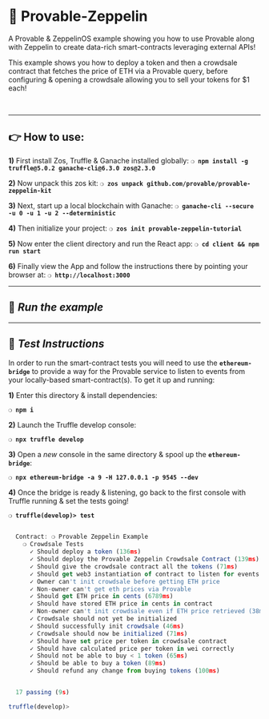 # :lock_with_ink_pen: Provable-Zeppelin

A Provable & ZeppelinOS example showing you how to use Provable along with Zeppelin to create data-rich smart-contracts leveraging external APIs!

This example shows you how to deploy a token and then a crowdsale contract that fetches the price of ETH via a Provable query, before configuring & opening a crowdsale allowing you to sell your tokens for $1 each!

&nbsp;

***

## :point_right: How to use:

__1)__ First install Zos, Truffle & Ganache installed globally:
__`❍ npm install -g truffle@5.0.2 ganache-cli@6.3.0 zos@2.3.0`__

__2)__ Now unpack this zos kit:
__`❍ zos unpack github.com/provable/provable-zeppelin-kit`__

__3)__ Next, start up a local blockchain with Ganache:
__`❍ ganache-cli --secure -u 0 -u 1 -u 2 --deterministic`__

__4)__ Then initialize your project:
__`❍ zos init provable-zeppelin-tutorial`__

__5)__ Now enter the client directory and run the React app:
__`❍ cd client && npm run start`__

__6)__ Finally view the App and follow the instructions there by pointing your browser at:
__`❍ http://localhost:3000`__

***

## :page_with_curl:  _Run the example_

<!-- TODO: Mention the need for an infura API key and the .env file! -->

***

## :page_with_curl:  _Test Instructions_

In order to run the smart-contract tests you will need to use the __`ethereum-bridge`__ to provide a way for the Provable service to listen to events from your locally-based smart-contract(s). To get it up and running:

**1)** Enter this directory & install dependencies:

__`❍ npm i`__

**2)** Launch the Truffle develop console:

__`❍ npx truffle develop`__

**3)** Open a _new_ console in the same directory & spool up the __`ethereum-bridge`__:

__`❍ npx ethereum-bridge -a 9 -H 127.0.0.1 -p 9545 --dev`__

**4)** Once the bridge is ready & listening, go back to the first console with Truffle running & set the tests going!

__`❍ truffle(develop)> test`__

```javascript

  Contract: ❍ Provable Zeppelin Example
    ❍ Crowdsale Tests
      ✓ Should deploy a token (136ms)
      ✓ Should deploy the Provable Zeppelin Crowdsale Contract (139ms)
      ✓ Should give the crowdsale contract all the tokens (71ms)
      ✓ Should get web3 instantiation of contract to listen for events
      ✓ Owner can't init crowdsale before getting ETH price
      ✓ Non-owner can't get eth prices via Provable
      ✓ Should get ETH price in cents (6789ms)
      ✓ Should have stored ETH price in cents in contract
      ✓ Non-owner can't init crowdsale even if ETH price retrieved (38ms)
      ✓ Crowdsale should not yet be initialized
      ✓ Should successfully init crowdsale (46ms)
      ✓ Crowdsale should now be initialized (71ms)
      ✓ Should have set price per token in crowdsale contract
      ✓ Should have calculated price per token in wei correctly
      ✓ Should not be able to buy < 1 token (65ms)
      ✓ Should be able to buy a token (89ms)
      ✓ Should refund any change from buying tokens (100ms)


  17 passing (9s)

truffle(develop)>

```
